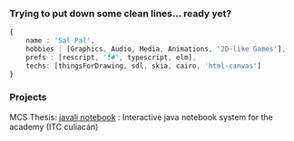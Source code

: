### Trying to put down some clean lines... ready yet?

```ts
{
    name : 'Sal Pal',
    hobbies : [Graphics, Audio, Media, Animations, '2D-like Games'],
    prefs : [rescript, 'f#', typescript, elm],
    techs: [thingsForDrawing, sdl, skia, cairo, 'html-canvas']
}
```
### Projects

MCS Thesis: [javali notebook](https://www.youtube.com/watch?v=SmprxYB86mg) : Interactive java notebook system for the academy (ITC culiacán)
